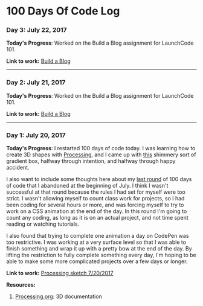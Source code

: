 # 100 Days Of Code Log

### Day 3: July 22, 2017

**Today's Progress**: Worked on the Build a Blog assignment for LaunchCode 101.

**Link to work:** [Build a Blog](https://github.com/tricialeach/lc101-build-a-blog)

- - - 

### Day 2: July 21, 2017

**Today's Progress**: Worked on the Build a Blog assignment for LaunchCode 101.

**Link to work:** [Build a Blog](https://github.com/tricialeach/lc101-build-a-blog)

- - - 

### Day 1: July 20, 2017

**Today's Progress**: I restarted 100 days of code today. I was learning how to create 3D shapes with [Processing](https://processing.org/), and I came up with [this](https://github.com/tricialeach/processing/tree/master/sketch_170720a) shimmery sort of gradient box, halfway through intention, and halfway through happy accident.

I also want to include some thoughts here about my [last round](https://github.com/tricialeach/100-days-of-code-tricia) of 100 days of code that I abandoned at the beginning of July. I think I wasn't successful at that round because the rules I had set for myself were too strict. I wasn't allowing myself to count class work for projects, so I had been coding for several hours or more, and was forcing myself to try to work on a CSS animation at the end of the day. In this round I'm going to count any coding, as long as it is on an actual project, and not time spent reading or watching tutorials.

I also found that trying to complete one animation a day on CodePen was too restrictive. I was working at a very surface level so that I was able to finish something and wrap it up with a pretty bow at the end of the day. By lifting the restriction to fully complete something every day, I'm hoping to be able to make some more complicated projects over a few days or longer.

**Link to work:** [Processing sketch 7/20/2017](https://github.com/tricialeach/processing/tree/master/sketch_170720a)

**Resources:** 
1. [Processing.org](https://processing.org/tutorials/p3d/): 3D documentation

